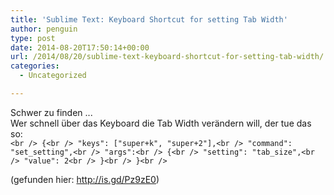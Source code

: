 ```yaml
---
title: 'Sublime Text: Keyboard Shortcut for setting Tab Width'
author: penguin
type: post
date: 2014-08-20T17:50:14+00:00
url: /2014/08/20/sublime-text-keyboard-shortcut-for-setting-tab-width/
categories:
  - Uncategorized

---
```

Schwer zu finden ...  
Wer schnell über das Keyboard die Tab Width verändern will, der tue das so:  
`<br />
   {<br />
        "keys": ["super+k", "super+2"],<br />
        "command": "set_setting",<br />
        "args":<br />
        {<br />
            "setting": "tab_size",<br />
            "value": 2<br />
        }<br />
    }<br />
` 

(gefunden hier: http://is.gd/Pz9zE0)